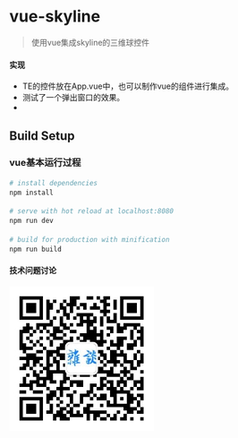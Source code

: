 # vue-skyline

> 使用vue集成skyline的三维球控件

#### 实现
+ TE的控件放在App.vue中，也可以制作vue的组件进行集成。
+ 测试了一个弹出窗口的效果。
+ 
## Build Setup
### vue基本运行过程

``` bash
# install dependencies
npm install

# serve with hot reload at localhost:8080
npm run dev

# build for production with minification
npm run build

```
#### 技术问题讨论
![公众号](https://github.com/wclwksn/threejs-maps-sandbox/blob/master/image/%E5%85%AC%E4%BC%97%E5%8F%B7.jpg)
